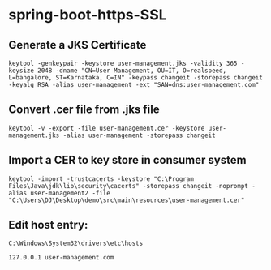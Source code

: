 # spring-boot-https-SSL



## Generate a JKS Certificate
~~~
keytool -genkeypair -keystore user-management.jks -validity 365 -keysize 2048 -dname "CN=User Management, OU=IT, O=realspeed, L=bangalore, ST=Karnataka, C=IN" -keypass changeit -storepass changeit -keyalg RSA -alias user-management -ext "SAN=dns:user-management.com"
~~~

## Convert .cer file from .jks file
~~~
keytool -v -export -file user-management.cer -keystore user-management.jks -alias user-management -storepass changeit
~~~


## Import a CER to key store in consumer system
~~~
keytool -import -trustcacerts -keystore "C:\Program Files\Java\jdk\lib\security\cacerts" -storepass changeit -noprompt -alias user-management2 -file "C:\Users\DJ\Desktop\demo\src\main\resources\user-management.cer"
~~~

## Edit host entry:
~~~
C:\Windows\System32\drivers\etc\hosts

127.0.0.1 user-management.com
~~~
